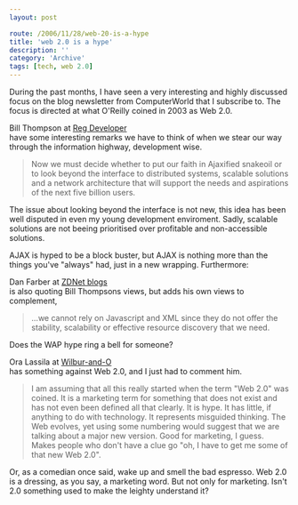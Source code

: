 ```yaml
---
layout: post

route: /2006/11/28/web-20-is-a-hype
title: 'web 2.0 is a hype'
description: ''
category: 'Archive'
tags: [tech, web 2.0]
---
```


During the past months, I have seen a very interesting and highly discussed
focus on the blog newsletter from ComputerWorld that I subscribe to. The focus
is directed at what O'Reilly coined in 2003 as Web 2.0.

Bill Thompson at
<a class="ph" target="_blank" rel="noopener noreferrer" href="http://www.regdeveloper.co.uk/2006/11/25/forward_to_the_distributed_revolution/">Reg
Developer</a> <br/> have some interesting remarks we have to think of when we
stear our way through the information highway, development wise.

> Now we must decide whether to put our faith in Ajaxified snakeoil or to look
> beyond the interface to distributed systems, scalable solutions and a network
> architecture that will support the needs and aspirations of the next five
> billion users.

The issue about looking beyond the interface is not new, this idea has been well
disputed in even my young development enviroment. Sadly, scalable solutions are
not beeing prioritised over profitable and non-accessible solutions.

AJAX is hyped to be a block buster, but AJAX is nothing more than the things
you've "always" had, just in a new wrapping. Furthermore:

Dan Farber at
<a class="ph" target="_blank" rel="noopener noreferrer" href="http://blogs.zdnet.com/BTL/?p=4004">ZDNet
blogs</a> <br/> is also quoting Bill Thompsons views, but adds his own views to
complement,

> ...we cannot rely on Javascript and XML since they do not offer the stability,
> scalability or effective resource discovery that we need.

Does the WAP hype ring a bell for someone?

Ora Lassila at
<a class="ph" target="_blank" rel="noopener noreferrer" href="http://www.lassila.org/blog/archive/2006/11/i_dont_mean_to_1.html">Wilbur-and-O</a>
<br/> has something against Web 2.0, and I just had to comment him.

> I am assuming that all this really started when the term "Web 2.0" was coined.
> It is a marketing term for something that does not exist and has not even been
> defined all that clearly. It is hype. It has little, if anything to do with
> technology. It represents misguided thinking. The Web evolves, yet using some
> numbering would suggest that we are talking about a major new version. Good
> for marketing, I guess. Makes people who don't have a clue go "oh, I have to
> get me some of that new Web 2.0".

Or, as a comedian once said, wake up and smell the bad espresso. Web 2.0 is a
dressing, as you say, a marketing word. But not only for marketing. Isn't 2.0
something used to make the leighty understand it?
